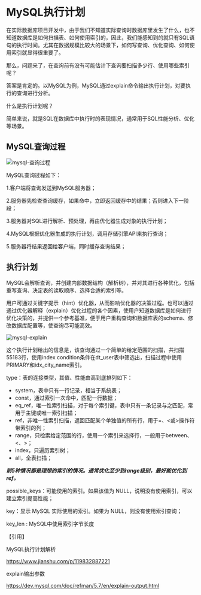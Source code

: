 # MySQL执行计划
在实际数据库项目开发中，由于我们不知道实际查询时数据库里发生了什么，也不知道数据库是如何扫描表、如何使用索引的，因此，我们能感知到的就只有SQL语句的执行时间。尤其在数据规模比较大的场景下，如何写查询、优化查询、如何使用索引就显得很重要了。

那么，问题来了，在查询前有没有可能估计下查询要扫描多少行、使用哪些索引呢？

答案是肯定的。以MySQL为例，MySQL通过explain命令输出执行计划，对要执行的查询进行分析。

什么是执行计划呢？

简单来说，就是SQL在数据库中执行时的表现情况，通常用于SQL性能分析、优化等场景。

## MySQL查询过程
![mysql-查询过程](img/mysql-查询过程.webp "mysql-查询过程")

MySQL查询过程如下：

1.客户端将查询发送到MySQL服务器；

2.服务器先检查查询缓存，如果命中，立即返回缓存中的结果；否则进入下一阶段；

3.服务器对SQL进行解析、预处理，再由优化器生成对象的执行计划；

4.MySQL根据优化器生成的执行计划，调用存储引擎API来执行查询；

5.服务器将结果返回给客户端，同时缓存查询结果；

## 执行计划
MySQL会解析查询，并创建内部数据结构（解析树），并对其进行各种优化，包括重写查询、决定表的读取顺序、选择合适的索引等。

用户可通过关键字提示（hint）优化器，从而影响优化器的决策过程。也可以通过通过优化器解释（explain）优化过程的各个因素，使用户知道数据库是如何进行优化决策的，并提供一个参考基准，便于用户重构查询和数据库表的schema、修改数据库配置等，使查询尽可能高效。

![mysql-explain](img/mysql-explain.webp "mysql-explain")

这个执行计划给出的信息是，该查询通过一个简单的给定范围的扫描，共扫描55183行，使用index condition条件在dt_user表中筛选出，扫描过程中使用PRIMARY和idx_city_name索引。

type：表的连接类型，其值、性能由高到底排列如下：
- system，表中只有一行记录，相当于系统表；
- const，通过索引一次命中，匹配一行数据；
- eq_ref，唯一性索引扫描，对于每个索引键，表中只有一条记录与之匹配，常用于主键或唯一索引扫描；
- ref，非唯一性索引扫描，返回匹配某个单独值的所有行，用于=、<或>操作符带索引的列；
- range，只检索给定范围的行，使用一个索引来选择行，一般用于between、<、>；
- index，只遍历索引树；
- all，全表扫描；

**_前5种情况都是理想的索引的情况。通常优化至少到range级别，最好能优化到ref。_**

possible_keys：可能使用的索引。如果该值为 NULL，说明没有使用索引，可以建立索引提高性能；

key：显示 MySQL 实际使用的索引。如果为 NULL，则没有使用索引查询；

key_len : MySQL中使用索引字节长度




【引用】

MySQL执行计划解析

https://www.jianshu.com/p/119832887221

explain输出参数

https://dev.mysql.com/doc/refman/5.7/en/explain-output.html
